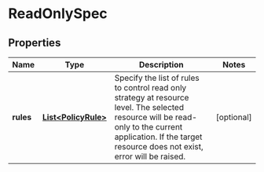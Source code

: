 

# ReadOnlySpec


## Properties

| Name | Type | Description | Notes |
|------------ | ------------- | ------------- | -------------|
|**rules** | [**List&lt;PolicyRule&gt;**](PolicyRule.md) | Specify the list of rules to control read only strategy at resource level. The selected resource will be read-only to the current application. If the target resource does not exist, error will be raised. |  [optional] |



